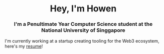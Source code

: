 <h1 align="center">Hey, I'm Howen</h1>
<h3 align="center">I'm a Penultimate Year Computer Science student at the National University of Singgapore</h3>

I'm currently working at a startup creating tooling for the Web3 ecosystem, here's my [resume](https://github.com/howen02/portfolio/blob/main/public/Resume_YapHoWen_Sep24.pdf)!
